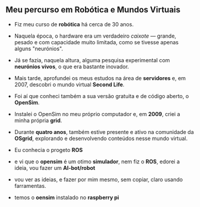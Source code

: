 ## Meu percurso em Robótica e Mundos Virtuais

- Fiz meu curso de **robótica** há cerca de 30 anos. 
- Naquela época, o hardware era um verdadeiro *caixote* — grande, pesado e com capacidade muito limitada, como se tivesse apenas alguns "neurónios". 
- Já se fazia, naquela altura, alguma pesquisa experimental com **neurónios vivos**, o que era bastante inovador.

- Mais tarde, aprofundei os meus estudos na área de **servidores** e, em 2007, descobri o mundo virtual **Second Life**. 
- Foi aí que conheci também a sua versão gratuita e de código aberto, o **OpenSim**.

- Instalei o OpenSim no meu próprio computador e, em **2009**, criei a minha própria **grid**. 
- Durante **quatro anos**, também estive presente e ativo na comunidade da **OSgrid**, explorando e desenvolvendo conteúdos nesse mundo virtual.
- Eu conhecia o progeto **ROS**
- e vi que o **opensim** é um otimo **simulador**, nem fiz o **ROS**, edorei a ideia, vou fazer um **AI-bot/robot**
- vou ver as ideias, e fazer por mim mesmo, sem copiar, claro usando farramentas.
- temos o **oensim** instalado no **raspberry pi**
